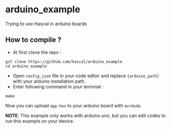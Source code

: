 # arduino_example
Trying to use Hascal in arduino boards

## How to compile ?
- At first clone the repo :
```
git clone https://github.com/hascal/arduino_example
cd arduino_example
```
- Open `config.json` file in your code editor and replace `{arduino_path}` with your arduino installation path.
- Enter following command in your terminal :
```
make
```
Now you can upload `app.hex` to your arduino board with `avrdude`.

**NOTE**: This example only works with arduino uno, but you can edit codes to run this example on your device.
